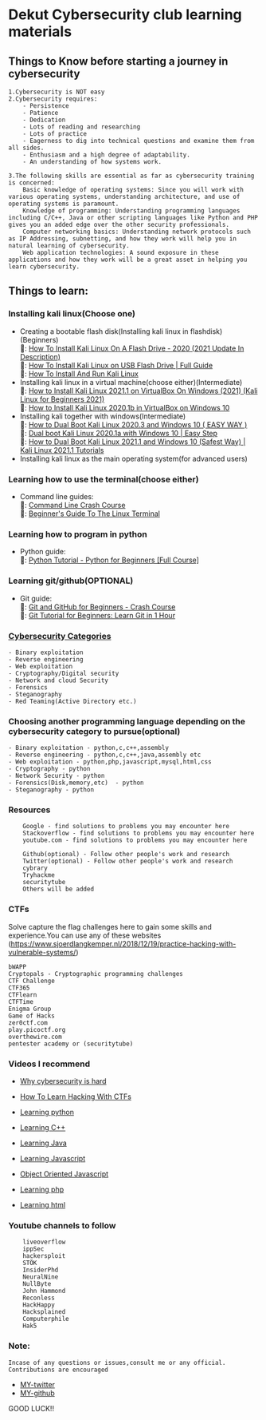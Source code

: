# Dekut Cybersecurity club learning materials

## Things to Know before starting a journey in cybersecurity
```
1.Cybersecurity is NOT easy
2.Cybersecurity requires:
	- Persistence
	- Patience
	- Dedication
	- Lots of reading and researching
	- Lots of practice
    - Eagerness to dig into technical questions and examine them from all sides.
    - Enthusiasm and a high degree of adaptability.
    - An understanding of how systems work.

3.The following skills are essential as far as cybersecurity training is concerned:
    Basic knowledge of operating systems: Since you will work with various operating systems, understanding architecture, and use of operating systems is paramount.
    Knowledge of programming: Understanding programming languages including C/C++, Java or other scripting languages like Python and PHP gives you an added edge over the other security professionals.
    Computer networking basics: Understanding network protocols such as IP Addressing, subnetting, and how they work will help you in natural learning of cybersecurity.
    Web application technologies: A sound exposure in these applications and how they work will be a great asset in helping you learn cybersecurity.
```



## Things to learn:
### Installing kali linux(Choose one)
	

- Creating a bootable flash disk(Installing kali linux in flashdisk)(Beginners)<br>
	🐧: [How To Install Kali Linux On A Flash Drive - 2020 (2021 Update In Description)](www.youtube.com/watch?v=BsuJvMkH-eE)<br>
	🐧: [How To Install Kali Linux on USB Flash Drive | Full Guide](https://www.youtube.com/watch?v=IEAMopVfw30)<br>
	🐧: [How To Install And Run Kali Linux](https://www.youtube.com/watch?v=pT73r1obOhI)<br>
- Installing kali linux in a virtual machine(choose either)(Intermediate)<br>
	🐧: [How to Install Kali Linux 2021.1 on VirtualBox On Windows (2021) (Kali Linux for Beginners 2021)](https://www.youtube.com/watch?v=ZXlDkMC9N34)<br>
	🐧: [How to Install Kali Linux 2020.1b in VirtualBox on Windows 10](https://www.youtube.com/watch?v=V_Payl5FlgQ)<br>
- Installing kali together with windows(Intermediate)<br>
	🐧: [How to Dual Boot Kali Linux 2020.3 and Windows 10 ( EASY WAY )](https://www.youtube.com/watch?v=BRk71KypnBg)<br>
	🐧: [Dual boot Kali Linux 2020.1a with Windows 10 | Easy Step](https://www.youtube.com/watch?v=DRhuVxaBuKU)<br>
	🐧: [How to Dual Boot Kali Linux 2021.1 and Windows 10 (Safest Way) | Kali Linux 2021.1 Tutorials](https://www.youtube.com/watch?v=sll0raD7C48)<br>
- Installing kali linux as the main operating system(for advanced users)<br>


### Learning how to use the terminal(choose either)

- Command line guides:<br>
	🐧: [Command Line Crash Course](https://www.youtube.com/watch?v=yz7nYlnXLfE)<br>
	🐧: [Beginner's Guide To The Linux Terminal](https://www.youtube.com/watch?v=s3ii48qYBxA)<br>

### Learning how to program in python
- Python guide:<br>
	🐧: [Python Tutorial - Python for Beginners [Full Course]](https://www.youtube.com/watch?v=_uQrJ0TkZlc)<br>

### Learning git/github(OPTIONAL)
- Git guide:<br>
	🐧: [Git and GitHub for Beginners - Crash Course](https://www.youtube.com/watch?v=RGOj5yH7evk)<br>
	🐧: [Git Tutorial for Beginners: Learn Git in 1 Hour](https://www.youtube.com/watch?v=8JJ101D3knE)<br>


### [Cybersecurity Categories](https://www.youtube.com/watch?v=vI79qT4lcfA)
```
- Binary exploitation
- Reverse engineering
- Web exploitation
- Cryptography/Digital security
- Network and cloud Security
- Forensics 
- Steganography
- Red Teaming(Active Directory etc.)
```

### Choosing another programming language depending on the cybersecurity category to pursue(optional)
```
- Binary exploitation - python,c,c++,assembly
- Reverse engineering - python,c,c++,java,assembly etc
- Web exploitation - python,php,javascript,mysql,html,css
- Cryptography - python
- Network Security - python
- Forensics(Disk,memory,etc)  - python
- Steganography - python
```

### Resources
```
	Google - find solutions to problems you may encounter here
	Stackoverflow - find solutions to problems you may encounter here
	youtube.com - find solutions to problems you may encounter here

	Github(optional) - Follow other people's work and research
	Twitter(optional) - Follow other people's work and research
	cybrary
	Tryhackme
	securitytube
	Others will be added
```

### CTFs
Solve capture the flag challenges here to gain some skills and experience.You can use any of these websites
(https://www.sjoerdlangkemper.nl/2018/12/19/practice-hacking-with-vulnerable-systems/)
```
bWAPP
Cryptopals - Cryptographic programming challenges
CTF Challenge
CTF365
CTFlearn
CTFTime
Enigma Group
Game of Hacks
zer0ctf.com 
play.picoctf.org 
overthewire.com 
pentester academy or (securitytube)
```
### Videos I recommend

- [Why cybersecurity is hard](https://www.youtube.com/watch?v=vI79qT4lcfA)

- [How To Learn Hacking With CTFs](https://www.youtube.com/watch?v=Lus7aNf2xDg)

- [Learning python](https://www.youtube.com/watch?v=_uQrJ0TkZlc)

- [Learning C++](https://www.youtube.com/watch?v=vLnPwxZdW4Y)

- [Learning Java](https://www.youtube.com/watch?v=eIrMbAQSU34)

- [Learning Javascript](https://www.youtube.com/watch?v=W6NZfCO5SIk)
	
- [Object Oriented Javascript](https://www.youtube.com/watch?v=PFmuCDHHpwk)

- [Learning php](www.youtube.com/watch?v=OK_JCtrrv-c)

- [Learning html](https://www.youtube.com/watch?v=qz0aGYrrlhU)


### Youtube channels to follow
```
	liveoverflow
	ippSec
	hackersploit
	STÖK
	InsiderPhd
	NeuralNine
	NullByte
	John Hammond
	Reconless
	HackHappy
	Hacksplained
	Computerphile
	Hak5
```

### Note:
```
Incase of any questions or issues,consult me or any official.
Contributions are encouraged
```
- [MY-twitter](https://twitter.com/xubzer0)
- [MY-github](https://github.com/xubzero)

GOOD LUCK!!
